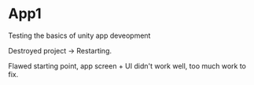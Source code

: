 # App1
Testing the basics of unity app deveopment

Destroyed project -> Restarting.

Flawed starting point, app screen + UI didn't work well, too much work to fix.
